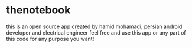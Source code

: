 # thenotebook

this is an open source app created by hamid mohamadi, persian android developer and electrical engineer
feel free and use this app or any part of this code for any purpose you want!
